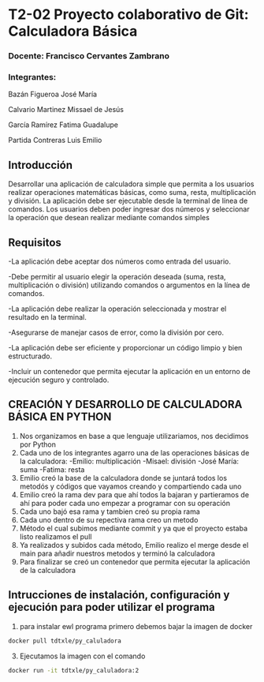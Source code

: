 
# T2-02 Proyecto colaborativo de Git: Calculadora Básica

### Docente: Francisco Cervantes Zambrano

### Integrantes:

  Bazán Figueroa José María
  
  Calvario Martinez Missael de Jesús
  
  García Ramírez Fatima Guadalupe
  
  Partida Contreras Luis Emilio

## Introducción

Desarrollar una aplicación de calculadora simple que permita a los usuarios realizar operaciones matemáticas básicas, como suma, resta, multiplicación y división. La aplicación debe ser ejecutable desde la terminal de línea de comandos. Los usuarios deben poder ingresar dos números y seleccionar la operación que desean realizar mediante comandos simples

## Requisitos

-La aplicación debe aceptar dos números como entrada del usuario.

-Debe permitir al usuario elegir la operación deseada (suma, resta, multiplicación o división) utilizando comandos o argumentos en la línea de comandos.

-La aplicación debe realizar la operación seleccionada y mostrar el resultado en la terminal.

-Asegurarse de manejar casos de error, como la división por cero.

-La aplicación debe ser eficiente y proporcionar un código limpio y bien estructurado.

-Incluir un contenedor que permita ejecutar la aplicación en un entorno de ejecución seguro y controlado.

## CREACIÓN Y DESARROLLO DE CALCULADORA BÁSICA EN PYTHON

1. Nos organizamos en base a que lenguaje utilizariamos, nos decidimos por Python
2. Cada uno de los integrantes agarro una de las operaciones básicas de la calculadora:
   -Emilio: multiplicación
   -Misael: división
   -José María: suma
   -Fatima: resta
3. Emilio creó la base de la calculadora donde se juntará todos los metodós y códigos que vayamos creando y compartiendo cada uno
4. Emilio creó la rama dev para que ahí todos la bajaran y partieramos de ahí para poder cada uno empezar a programar con su operación
5. Cada uno bajó esa rama y tambien creó su propia rama
6. Cada uno dentro de su repectiva rama creo un metodo
7. Método el cual subimos mediante commit y ya que el proyecto estaba listo realizamos  el pull
8. Ya realizados y subidos cada método, Emilio realizo el merge desde el main para añadir nuestros metodos y terminó la calculadora
9. Para finalizar se creó un contenedor que permita ejecutar la aplicación de la calculadora

## Intrucciones de instalación, configuración y ejecución para poder utilizar el programa

1. para instalar ewl programa primero debemos bajar la imagen de docker
```sh
docker pull tdtxle/py_caluladora
```
3. Ejecutamos la imagen con el comando
```sh
docker run -it tdtxle/py_caluladora:2
```
